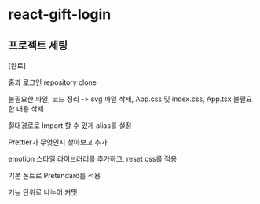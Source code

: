 # react-gift-login
## 프로젝트 세팅

[완료]

홈과 로그인 repository clone

불필요한 파일, 코드 정리 -> svg 파일 삭제, App.css 및 index.css, App.tsx 불필요한 내용 삭제

절대경로로 Import 할 수 있게 alias를 설정

Prettier가 무엇인지 찾아보고 추가

emotion 스타일 라이브러리를 추가하고, reset css를 적용

기본 폰트로 Pretendard를 적용

기능 단위로 나누어 커밋

